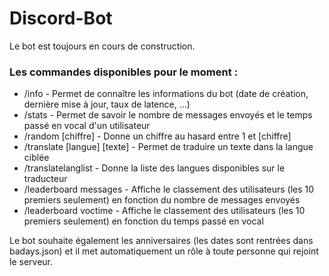 # Discord-Bot

Le bot est toujours en cours de construction.

### Les commandes disponibles pour le moment :

* /info - Permet de connaître les informations du bot (date de création, dernière mise à jour, taux de latence, ...)
* /stats - Permet de savoir le nombre de messages envoyés et le temps passé en vocal d'un utilisateur
* /random [chiffre] - Donne un chiffre au hasard entre 1 et [chiffre]
* /translate [langue] [texte] - Permet de traduire un texte dans la langue ciblée
* /translatelanglist - Donne la liste des langues disponibles sur le traducteur
* /leaderboard messages - Affiche le classement des utilisateurs (les 10 premiers seulement) en fonction du nombre de messages envoyés
* /leaderboard voctime - Affiche le classement des utilisateurs (les 10 premiers seulement) en fonction du temps passé en vocal

Le bot souhaite également les anniversaires (les dates sont rentrées dans badays.json) et il met automatiquement un rôle à toute personne qui rejoint le serveur.

